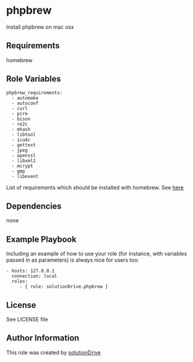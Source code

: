 phpbrew
=======

Install phpbrew on mac osx

Requirements
------------

homebrew

Role Variables
--------------

```
phpbrew_requirements:
  - automake 
  - autoconf 
  - curl 
  - pcre 
  - bison 
  - re2c 
  - mhash 
  - libtool 
  - icu4c 
  - gettext 
  - jpeg 
  - openssl 
  - libxml2 
  - mcrypt 
  - gmp 
  - libevent
```
List of requirements which should be installed with homebrew. See [here](https://github.com/phpbrew/phpbrew/wiki/Requirement)

Dependencies
------------

none

Example Playbook
----------------

Including an example of how to use your role (for instance, with variables passed in as parameters) is always nice for users too:

    - hosts: 127.0.0.1
      connection: local
      roles:
         - { role: solutionDrive.phpbrew }

License
-------

See LICENSE file

Author Information
------------------

This role was created by [solutionDrive](https://solutiondrive.de)
